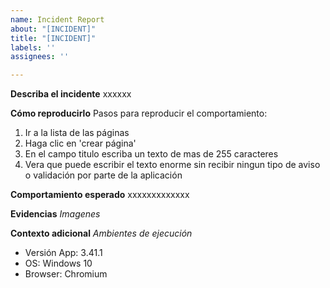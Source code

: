 ```yaml
---
name: Incident Report
about: "[INCIDENT]"
title: "[INCIDENT]"
labels: ''
assignees: ''

---
```


**Describa el incidente**
xxxxxx

**Cómo reproducirlo**
Pasos para reproducir el comportamiento:
1. Ir a la lista de las páginas
2. Haga clic en 'crear página'
3. En el campo titulo escriba un texto de mas de 255 caracteres
4. Vera que puede escribir el texto enorme sin recibir ningun tipo de aviso o validación por parte de la aplicación

**Comportamiento esperado**
xxxxxxxxxxxxx

**Evidencias**
*Imagenes*

**Contexto adicional**
*Ambientes de ejecución*
- Versión App: 3.41.1
- OS: Windows 10
- Browser: Chromium
